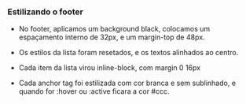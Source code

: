 ### Estilizando o footer

* No footer, aplicamos um background black, colocamos um espaçamento interno de 32px, e um margin-top de 48px.

* Os estilos da lista foram resetados, e os textos alinhados ao centro.

* Cada item da lista virou inline-block, com margin 0 16px

* Cada anchor tag foi estilizada com cor branca e sem sublinhado, e quando for :hover ou :active ficara a cor #ccc.